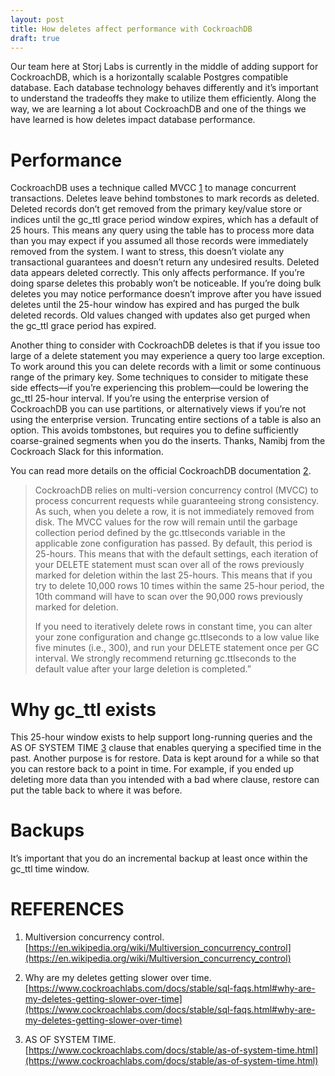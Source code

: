 ```yaml
---
layout: post
title: How deletes affect performance with CockroachDB
draft: true
---
```


Our team here at Storj Labs is currently in the middle of adding support for CockroachDB, which is a horizontally scalable Postgres compatible database. Each database technology behaves differently and it’s important to understand the tradeoffs they make to utilize them efficiently. Along the way, we are learning a lot about CockroachDB and one of the things we have learned is how deletes impact database performance.

# Performance

CockroachDB uses a technique called MVCC [1](https://en.wikipedia.org/wiki/Multiversion_concurrency_control) to manage concurrent transactions. Deletes leave behind tombstones to mark records as deleted. Deleted records don’t get removed from the primary key/value store or indices until the gc_ttl grace period window expires, which has a default of 25 hours. This means any query using the table has to process more data than you may expect if you assumed all those records were immediately removed from the system. I want to stress, this doesn’t violate any transactional guarantees and doesn’t return any undesired results. Deleted data appears deleted correctly. This only affects performance. If you’re doing sparse deletes this probably won’t be noticeable. If you’re doing bulk deletes you may notice performance doesn’t improve after you have issued deletes until the 25-hour window has expired and has purged the bulk deleted records. Old values changed with updates also get purged when the gc_ttl grace period has expired.

Another thing to consider with CockroachDB deletes is that if you issue too large of a delete statement you may experience a query too large exception. To work around this you can delete records with a limit or some continuous range of the primary key.
Some techniques to consider to mitigate these side effects—if you’re experiencing this problem—could be lowering the gc_ttl 25-hour interval. If you’re using the enterprise version of CockroachDB you can use partitions, or alternatively views if you’re not using the enterprise version. Truncating entire sections of a table is also an option. This avoids tombstones, but requires you to define sufficiently coarse-grained segments when you do the inserts.
Thanks, Namibj from the Cockroach Slack for this information.

You can read more details on the official CockroachDB documentation [2](https://www.cockroachlabs.com/docs/stable/sql-faqs.html#why-are-my-deletes-getting-slower-over-time).

> CockroachDB relies on multi-version concurrency control (MVCC) to process concurrent requests while guaranteeing strong consistency. As such, when you delete a row, it is not immediately removed from disk. The MVCC values for the row will remain until the garbage collection period defined by the gc.ttlseconds variable in the applicable zone configuration has passed. By default, this period is 25-hours. This means that with the default settings, each iteration of your DELETE statement must scan over all of the rows previously marked for deletion within the last 25-hours. This means that if you try to delete 10,000 rows 10 times within the same 25-hour period, the 10th command will have to scan over the 90,000 rows previously marked for deletion.
>
> If you need to iteratively delete rows in constant time, you can alter your zone configuration and change gc.ttlseconds to a low value like five minutes (i.e., 300), and run your DELETE statement once per GC interval. We strongly recommend returning gc.ttlseconds to the default value after your large deletion is completed.”

# Why gc_ttl exists

This 25-hour window exists to help support long-running queries and the AS OF SYSTEM TIME [3](https://www.cockroachlabs.com/docs/stable/as-of-system-time.html) clause that enables querying a specified time in the past. Another purpose is for restore. Data is kept around for a while so that you can restore back to a point in time. For example, if you ended up deleting more data than you intended with a bad where clause, restore can put the table back to where it was before.

# Backups

It’s important that you do an incremental backup at least once within the gc_ttl time window.
# REFERENCES

1. Multiversion concurrency control.  
[https://en.wikipedia.org/wiki/Multiversion_concurrency_control](https://en.wikipedia.org/wiki/Multiversion_concurrency_control)  

1. Why are my deletes getting slower over time.  
[https://www.cockroachlabs.com/docs/stable/sql-faqs.html#why-are-my-deletes-getting-slower-over-time](https://www.cockroachlabs.com/docs/stable/sql-faqs.html#why-are-my-deletes-getting-slower-over-time)  

1. AS OF SYSTEM TIME.  
[https://www.cockroachlabs.com/docs/stable/as-of-system-time.html](https://www.cockroachlabs.com/docs/stable/as-of-system-time.html)